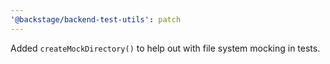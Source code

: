 ```yaml
---
'@backstage/backend-test-utils': patch
---
```


Added `createMockDirectory()` to help out with file system mocking in tests.
